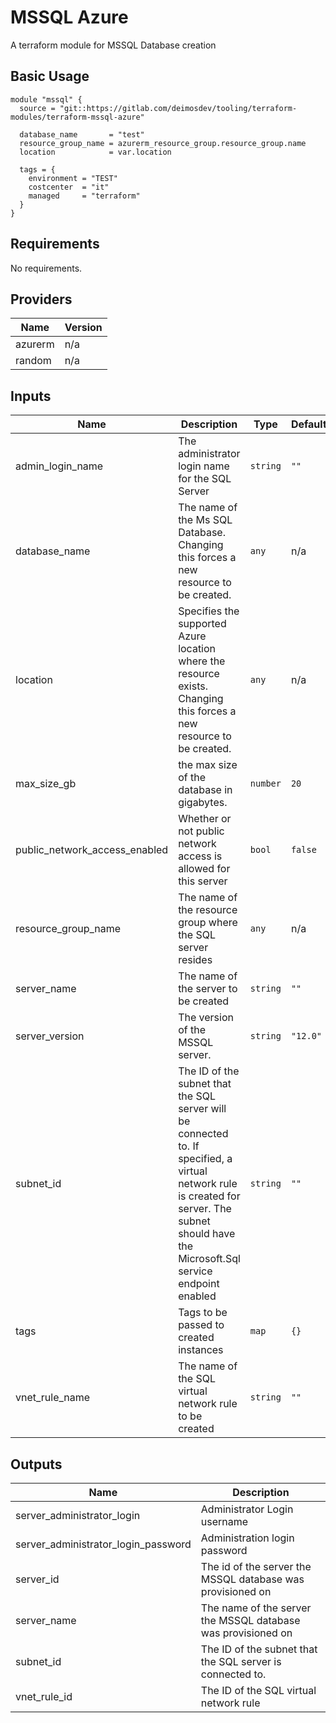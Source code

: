 # MSSQL Azure
A terraform module  for MSSQL Database creation


## Basic Usage 

```hcl
module "mssql" {
  source = "git::https://gitlab.com/deimosdev/tooling/terraform-modules/terraform-mssql-azure"

  database_name       = "test"
  resource_group_name = azurerm_resource_group.resource_group.name
  location            = var.location

  tags = {
    environment = "TEST"
    costcenter  = "it"
    managed     = "terraform"
  }
}
```

## Requirements

No requirements.

## Providers

| Name | Version |
|------|---------|
| azurerm | n/a |
| random | n/a |

## Inputs

| Name | Description | Type | Default | Required |
|------|-------------|------|---------|:--------:|
| admin\_login\_name | The administrator login name for the SQL Server | `string` | `""` | no |
| database\_name | The name of the Ms SQL Database. Changing this forces a new resource to be created. | `any` | n/a | yes |
| location | Specifies the supported Azure location where the resource exists. Changing this forces a new resource to be created. | `any` | n/a | yes |
| max\_size\_gb | the max size of the database in gigabytes. | `number` | `20` | no |
| public\_network\_access\_enabled | Whether or not public network access is allowed for this server | `bool` | `false` | no |
| resource\_group\_name | The name of the resource group where the SQL server resides | `any` | n/a | yes |
| server\_name | The name of the server to be created | `string` | `""` | no |
| server\_version | The version of the MSSQL server. | `string` | `"12.0"` | no |
| subnet\_id | The ID of the subnet that the SQL server will be connected to. If specified, a virtual network rule is created for server. The subnet should have the Microsoft.Sql service endpoint enabled | `string` | `""` | no |
| tags | Tags to be passed to created instances | `map` | `{}` | no |
| vnet\_rule\_name | The name of the SQL virtual network rule to be created | `string` | `""` | no |

## Outputs

| Name | Description |
|------|-------------|
| server\_administrator\_login | Administrator Login username |
| server\_administrator\_login\_password | Administration login password |
| server\_id | The id of the server the MSSQL database was provisioned on |
| server\_name | The name of the server the MSSQL database was provisioned on |
| subnet\_id | The ID of the subnet that the SQL server is connected to. |
| vnet\_rule\_id | The ID of the SQL virtual network rule |

